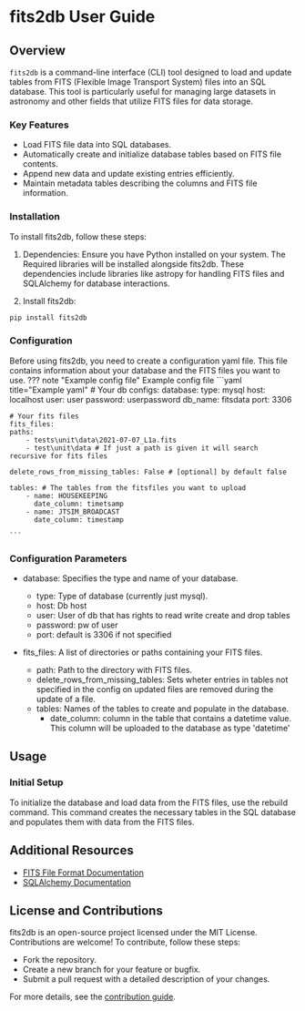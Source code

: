 # fits2db User Guide
## Overview
`fits2db` is a command-line interface (CLI) tool designed to load and update tables from FITS (Flexible Image Transport System) files into an SQL database. This tool is particularly useful for managing large datasets in astronomy and other fields that utilize FITS files for data storage.

### Key Features

- Load FITS file data into SQL databases.
- Automatically create and initialize database tables based on FITS file contents.
- Append new data and update existing entries efficiently.
- Maintain metadata tables describing the columns and FITS file information.

### Installation
To install fits2db, follow these steps:

1. Dependencies: Ensure you have Python installed on your system.
    The Required libraries will be installed alongside fits2db.
    These dependencies include libraries like astropy for handling FITS files and SQLAlchemy for database interactions. 

2. Install fits2db:

```bash title="pip installation"
pip install fits2db
```

### Configuration
Before using fits2db, you need to create a configuration yaml file. This file contains information about your database and the FITS files you want to use.
??? note "Example config file"
    Example config file
    ```yaml title="Example yaml"
    # Your db configs:
    database:
    type: mysql
    host: localhost
    user: user
    password: userpassword
    db_name: fitsdata
    port: 3306

    # Your fits files
    fits_files:
    paths:
        - tests\unit\data\2021-07-07_L1a.fits
        - test\unit\data # If just a path is given it will search recursive for fits files
    
    delete_rows_from_missing_tables: False # [optional] by default false

    tables: # The tables from the fitsfiles you want to upload
        - name: HOUSEKEEPING
          date_column: timetsamp
        - name: JTSIM_BROADCAST
          date_column: timestamp

    ```
### Configuration Parameters

- database: Specifies the type and name of your database.
    - type: Type of database (currently just mysql).
    - host: Db host
    - user: User of db that has rights to read write create and drop tables
    - password: pw of user
    - port: default is 3306 if not specified

- fits_files: A list of directories or paths containing your FITS files.
    - path: Path to the directory with FITS files.
    - delete_rows_from_missing_tables: Sets wheter entries in tables not specified in the config on updated files are removed during the update of a file.
    - tables: Names of the tables to create and populate in the database.
        - date_column: column in the table that contains a datetime value. This column will be uploaded to the database as type 'datetime'

## Usage
### Initial Setup

To initialize the database and load data from the FITS files, use the rebuild command. 
This command creates the necessary tables in the SQL database and populates them with data from the FITS files.

## Additional Resources

- [FITS File Format Documentation](https://fits.gsfc.nasa.gov/fits_documentation.html)
- [SQLAlchemy Documentation](https://www.sqlalchemy.org/)

## License and Contributions

fits2db is an open-source project licensed under the MIT License. Contributions are welcome! To contribute, follow these steps:

- Fork the repository.
- Create a new branch for your feature or bugfix.
- Submit a pull request with a detailed description of your changes.

For more details, see the [contribution guide](../contribution/contribution.md).
